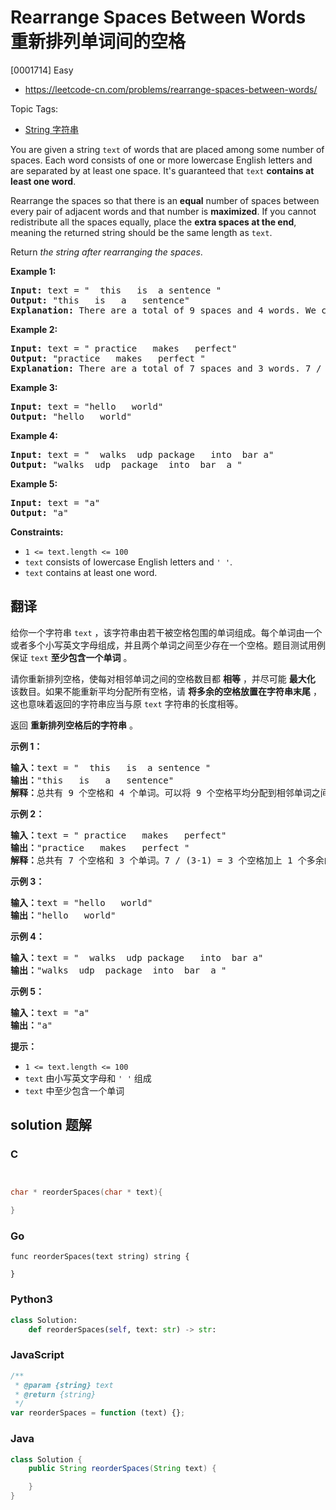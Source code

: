 # Rearrange Spaces Between Words 重新排列单词间的空格

[0001714] Easy

- https://leetcode-cn.com/problems/rearrange-spaces-between-words/

Topic Tags:

- [String 字符串](https://leetcode-cn.com/tag/string/)

You are given a string `text` of words that are placed among some number of spaces. Each word consists of one or more lowercase English letters and are separated by at least one space. It's guaranteed that `text` **contains at least one word**.

Rearrange the spaces so that there is an **equal** number of spaces between every pair of adjacent words and that number is **maximized**. If you cannot redistribute all the spaces equally, place the **extra spaces at the end**, meaning the returned string should be the same length as `text`.

Return _the string after rearranging the spaces_.

**Example 1:**

<pre><strong>Input:</strong> text = "  this   is  a sentence "
<strong>Output:</strong> "this   is   a   sentence"
<strong>Explanation: </strong>There are a total of 9 spaces and 4 words. We can evenly divide the 9 spaces between the words: 9 / (4-1) = 3 spaces.
</pre>

**Example 2:**

<pre><strong>Input:</strong> text = " practice   makes   perfect"
<strong>Output:</strong> "practice   makes   perfect "
<strong>Explanation:</strong>&nbsp;There are a total of 7 spaces and 3 words. 7 / (3-1) = 3 spaces plus 1 extra space. We place this extra space at the end of the string.
</pre>

**Example 3:**

<pre><strong>Input:</strong> text = "hello   world"
<strong>Output:</strong> "hello   world"
</pre>

**Example 4:**

<pre><strong>Input:</strong> text = "  walks  udp package   into  bar a"
<strong>Output:</strong> "walks  udp  package  into  bar  a "
</pre>

**Example 5:**

<pre><strong>Input:</strong> text = "a"
<strong>Output:</strong> "a"
</pre>

**Constraints:**

- `1 <= text.length <= 100`
- `text` consists of lowercase English letters and `' '`.
- `text` contains at least one word.

## 翻译

给你一个字符串 `text` ，该字符串由若干被空格包围的单词组成。每个单词由一个或者多个小写英文字母组成，并且两个单词之间至少存在一个空格。题目测试用例保证 `text` **至少包含一个单词** 。

请你重新排列空格，使每对相邻单词之间的空格数目都 **相等** ，并尽可能 **最大化** 该数目。如果不能重新平均分配所有空格，请 **将多余的空格放置在字符串末尾** ，这也意味着返回的字符串应当与原 `text` 字符串的长度相等。

返回 **重新排列空格后的字符串** 。

**示例 1：**

<pre><strong>输入：</strong>text = "  this   is  a sentence "
<strong>输出：</strong>"this   is   a   sentence"
<strong>解释：</strong>总共有 9 个空格和 4 个单词。可以将 9 个空格平均分配到相邻单词之间，相邻单词间空格数为：9 / (4-1) = 3 个。
</pre>

**示例 2：**

<pre><strong>输入：</strong>text = " practice   makes   perfect"
<strong>输出：</strong>"practice   makes   perfect "
<strong>解释：</strong>总共有 7 个空格和 3 个单词。7 / (3-1) = 3 个空格加上 1 个多余的空格。多余的空格需要放在字符串的末尾。
</pre>

**示例 3：**

<pre><strong>输入：</strong>text = "hello   world"
<strong>输出：</strong>"hello   world"
</pre>

**示例 4：**

<pre><strong>输入：</strong>text = "  walks  udp package   into  bar a"
<strong>输出：</strong>"walks  udp  package  into  bar  a "
</pre>

**示例 5：**

<pre><strong>输入：</strong>text = "a"
<strong>输出：</strong>"a"
</pre>

**提示：**

- `1 <= text.length <= 100`
- `text` 由小写英文字母和 `' '` 组成
- `text` 中至少包含一个单词

## solution 题解

### C

```c


char * reorderSpaces(char * text){

}
```

### Go

```golang
func reorderSpaces(text string) string {

}
```

### Python3

```python
class Solution:
    def reorderSpaces(self, text: str) -> str:
```

### JavaScript

```javascript
/**
 * @param {string} text
 * @return {string}
 */
var reorderSpaces = function (text) {};
```

### Java

```java
class Solution {
    public String reorderSpaces(String text) {

    }
}
```
